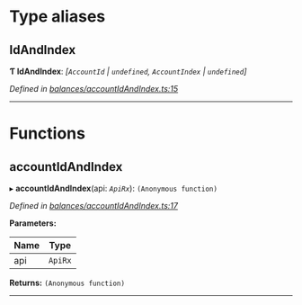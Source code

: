 

# Type aliases

<a id="idandindex"></a>

##  IdAndIndex

**Ƭ IdAndIndex**: *[`AccountId` | `undefined`, `AccountIndex` | `undefined`]*

*Defined in [balances/accountIdAndIndex.ts:15](https://github.com/polkadot-js/api/blob/132a8dd/packages/api-derive/src/balances/accountIdAndIndex.ts#L15)*

___

# Functions

<a id="accountidandindex"></a>

##  accountIdAndIndex

▸ **accountIdAndIndex**(api: *`ApiRx`*): `(Anonymous function)`

*Defined in [balances/accountIdAndIndex.ts:17](https://github.com/polkadot-js/api/blob/132a8dd/packages/api-derive/src/balances/accountIdAndIndex.ts#L17)*

**Parameters:**

| Name | Type |
| ------ | ------ |
| api | `ApiRx` |

**Returns:** `(Anonymous function)`

___


